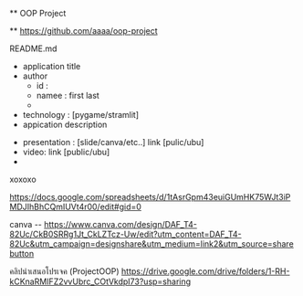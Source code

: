  ** OOP Project
 
 ** https://github.com/aaaa/oop-project

 README.md 
 
 - application title
 - author
    * id :
    * namee : first last
    * 
- technology : [pygame/stramlit]
- appication description

* presentation : [slide/canva/etc..] link [pulic/ubu]
* video: link [public/ubu]
* 
 xoxoxo

https://docs.google.com/spreadsheets/d/1tAsrGpm43euiGUmHK75WJt3iPMDJIhBhCQmIUVt4r00/edit#gid=0


canva -- https://www.canva.com/design/DAF_T4-82Uc/CkB0SRRg1Jt_CkLZTcz-Uw/edit?utm_content=DAF_T4-82Uc&utm_campaign=designshare&utm_medium=link2&utm_source=sharebutton

คลิปนำเสนอโปรเจค (ProjectOOP)
https://drive.google.com/drive/folders/1-RH-kCKnaRMIFZ2vvUbrc_COtVkdpI73?usp=sharing
